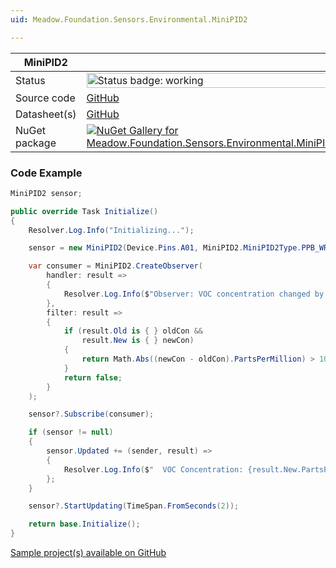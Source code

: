 ```yaml
---
uid: Meadow.Foundation.Sensors.Environmental.MiniPID2

---
```


| MiniPID2 | |
|--------|--------|
| Status | <img src="https://img.shields.io/badge/Working-brightgreen" style="width: auto; height: -webkit-fill-available;" alt="Status badge: working" /> |
| Source code | [GitHub](https://github.com/WildernessLabs/Meadow.Foundation/tree/main/Source/Meadow.Foundation.Peripherals/Sensors.Environmental.MiniPID2) |
| Datasheet(s) | [GitHub](https://github.com/WildernessLabs/Meadow.Foundation/tree/main/Source/Meadow.Foundation.Peripherals/Sensors.Environmental.MiniPID2/Datasheet) |
| NuGet package | <a href="https://www.nuget.org/packages/Meadow.Foundation.Sensors.Environmental.MiniPID2/" target="_blank"><img src="https://img.shields.io/nuget/v/Meadow.Foundation.Sensors.Environmental.MiniPID2.svg?label=Meadow.Foundation.Sensors.Environmental.MiniPID2" alt="NuGet Gallery for Meadow.Foundation.Sensors.Environmental.MiniPID2" /></a> |

### Code Example

```csharp
MiniPID2 sensor;

public override Task Initialize()
{
    Resolver.Log.Info("Initializing...");

    sensor = new MiniPID2(Device.Pins.A01, MiniPID2.MiniPID2Type.PPB_WR);

    var consumer = MiniPID2.CreateObserver(
        handler: result =>
        {
            Resolver.Log.Info($"Observer: VOC concentration changed by threshold; new: {result.New.PartsPerBillion:N1}ppm");
        },
        filter: result =>
        {
            if (result.Old is { } oldCon &&
                result.New is { } newCon)
            {
                return Math.Abs((newCon - oldCon).PartsPerMillion) > 10;
            }
            return false;
        }
    );

    sensor?.Subscribe(consumer);

    if (sensor != null)
    {
        sensor.Updated += (sender, result) =>
        {
            Resolver.Log.Info($"  VOC Concentration: {result.New.PartsPerMillion:N1}ppm");
        };
    }

    sensor?.StartUpdating(TimeSpan.FromSeconds(2));

    return base.Initialize();
}

```

[Sample project(s) available on GitHub](https://github.com/WildernessLabs/Meadow.Foundation/tree/main/Source/Meadow.Foundation.Peripherals/Sensors.Environmental.MiniPID2/Samples/MiniPID2_Sample)

